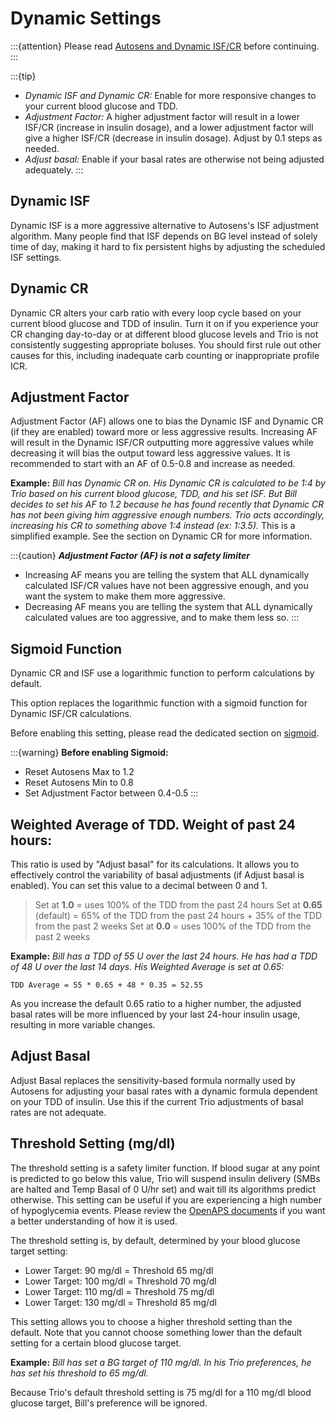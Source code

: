 # Dynamic Settings
:::{attention}
Please read [Autosens and Dynamic ISF/CR](../concepts/autosens-dynamic.md) before continuing.
:::

:::{tip}
 - _Dynamic ISF and Dynamic CR:_ Enable for more responsive changes to your current blood glucose and TDD. 
 - _Adjustment Factor:_ A higher adjustment factor will result in a lower ISF/CR (increase in insulin dosage), and a lower adjustment factor will give a higher ISF/CR (decrease in insulin dosage). Adjust by 0.1 steps as needed.
 - _Adjust basal:_ Enable if your basal rates are otherwise not being adjusted adequately.
:::

## Dynamic ISF

Dynamic ISF is a more aggressive alternative to Autosens's ISF adjustment algorithm. Many people find that ISF depends on BG level instead of solely time of day, making it hard to fix persistent highs by adjusting the scheduled ISF settings.

## Dynamic CR

Dynamic CR alters your carb ratio with every loop cycle based on your current blood glucose and TDD of insulin. Turn it on if you experience your CR changing day-to-day or at different blood glucose levels and Trio is not consistently suggesting appropriate boluses. You should first rule out other causes for this, including inadequate carb counting or inappropriate profile ICR.

## Adjustment Factor

Adjustment Factor (AF) allows one to bias the Dynamic ISF and Dynamic CR (if they are enabled) toward more or less aggressive results. Increasing AF will result in the Dynamic ISF/CR outputting more aggressive values while decreasing it will bias the output toward less aggressive values. It is recommended to start with an AF of 0.5-0.8 and increase as needed.

**Example:** _Bill has Dynamic CR on. His Dynamic CR is calculated to be 1:4 by Trio based on his current blood glucose, TDD, and his set ISF. But Bill decides to set his AF to 1.2 because he has found recently that Dynamic CR has not been giving him aggressive enough numbers. Trio acts accordingly, increasing his CR to something above 1:4 instead (ex: 1:3.5)._
This is a simplified example. See the section on Dynamic CR for more information.

:::{caution}
***Adjustment Factor (AF) is not a safety limiter***
 - Increasing AF means you are telling the system that ALL dynamically calculated ISF/CR values have not been aggressive enough, and you want the system to make them more aggressive.
 - Decreasing AF means you are telling the system that ALL dynamically calculated values are too aggressive, and to make them less so.
:::

## Sigmoid Function
Dynamic CR and ISF use a logarithmic function to perform calculations by default.

This option replaces the logarithmic function with a sigmoid function for Dynamic ISF/CR calculations.

Before enabling this setting, please read the dedicated section on [sigmoid](../concepts/sigmoid.md). 

:::{warning}
**Before enabling Sigmoid:**
 - Reset Autosens Max to 1.2
 - Reset Autosens Min to 0.8
 - Set Adjustment Factor between 0.4-0.5
:::

## Weighted Average of TDD. Weight of past 24 hours:

This ratio is used by "Adjust basal" for its calculations. It allows you to effectively control the variability of basal adjustments (if Adjust basal is enabled). You can set this value to a decimal between 0 and 1. 

>Set at **1.0** = uses 100% of the TDD from the past 24 hours
>Set at **0.65** (default) = 65% of the TDD from the past 24 hours + 35% of the TDD from the past 2 weeks
>Set at **0.0** = uses 100% of the TDD from the past 2 weeks

**Example:** _Bill has a TDD of 55 U over the last 24 hours. He has had a TDD of 48 U over the last 14 days. His Weighted Average is set at 0.65:_
```{math}
TDD Average = 55 * 0.65 + 48 * 0.35 = 52.55
```

As you increase the default 0.65 ratio to a higher number, the adjusted basal rates will be more influenced by your last 24-hour insulin usage, resulting in more variable changes.

## Adjust Basal

Adjust Basal replaces the sensitivity-based formula normally used by Autosens for adjusting your basal rates with a dynamic formula dependent on your TDD of insulin. Use this if the current Trio adjustments of basal rates are not adequate.

## Threshold Setting (mg/dl)
The threshold setting is a safety limiter function. If blood sugar at any point is predicted to go below this value, Trio will suspend insulin delivery (SMBs are halted and Temp Basal of 0 U/hr set) and wait till its algorithms predict otherwise. This setting can be useful if you are experiencing a high number of hypoglycemia events. Please review the [OpenAPS documents](https://openaps.readthedocs.io/en/latest/docs/While%20You%20Wait%20For%20Gear/Understand-determine-basal.html?highlight=Safety%20Threshold) if you want a better understanding of how it is used.</a> 

The threshold setting is, by default, determined by your blood glucose target setting:
- Lower Target: 90 mg/dl = Threshold 65 mg/dl 
- Lower Target: 100 mg/dl = Threshold 70 mg/dl 
- Lower Target: 110 mg/dl = Threshold 75 mg/dl 
- Lower Target: 130 mg/dl = Threshold 85 mg/dl 


This setting allows you to choose a higher threshold setting than the default. Note that you cannot choose something lower than the default setting for a certain blood glucose target.

**Example:** _Bill has set a BG target of 110 mg/dl. In his Trio preferences, he has set his threshold to 65 mg/dl._ 

Because Trio's default threshold setting is 75 mg/dl for a 110 mg/dl blood glucose target, Bill's preference will be ignored.
